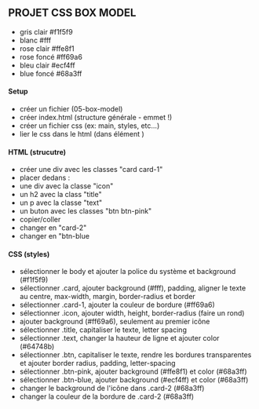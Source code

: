 ## PROJET CSS BOX MODEL

- gris clair #f1f5f9
- blanc #fff
- rose clair #ffe8f1
- rose foncé #ff69a6
- bleu clair #ecf4ff
- blue foncé #68a3ff

#### Setup

- créer un fichier (05-box-model)
- créer index.html (structure générale - emmet !)
- créer un fichier css (ex: main, styles, etc...)
- lier le css dans le html (dans élément <head>)

#### HTML (strucutre)

- créer une div avec les classes "card card-1"
- placer dedans :
- une div avec la classe "icon"
- un h2 avec la class "title"
- un p avec la classe "text"
- un buton avec les classes "btn btn-pink"
- copier/coller
- changer en "card-2"
- changer en "btn-blue

#### CSS (styles)

- sélectionner le body et ajouter la police du système et background (#f1f5f9)
- sélectionner .card, ajouter background (#fff), padding, aligner le texte au centre, max-width, margin, border-radius et border
- sélectionner .card-1, ajouter la couleur de bordure (#ff69a6)
- sélectionner .icon, ajouter width, height, border-radius (faire un rond)
- ajouter background (#ff69a6), seulement au premier icône
- sélectionner .title, capitaliser le texte, letter spacing
- sélectionner .text, changer la hauteur de ligne et ajouter color (#64748b)
- sélectionner .btn, capitaliser le texte, rendre les bordures transparentes et ajouter border radius, padding, letter-spacing
- sélectionner .btn-pink, ajouter background (#ffe8f1) et color (#68a3ff)
- sélectionner .btn-blue, ajouter background (#ecf4ff) et color (#68a3ff)
- changer le background de l'icône dans .card-2 (#68a3ff)
- changer la couleur de la bordure de .card-2 (#68a3ff)
